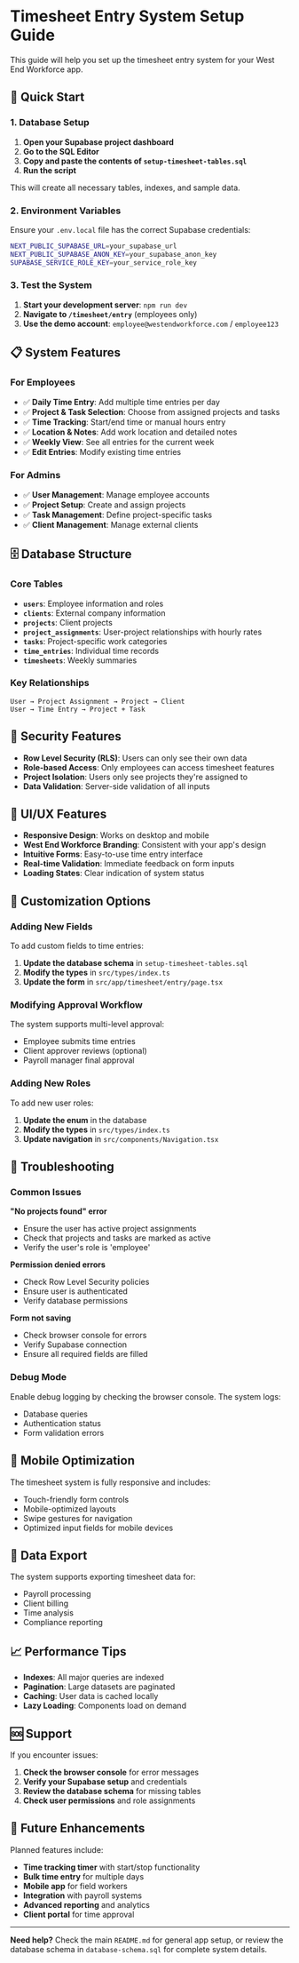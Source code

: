 # Timesheet Entry System Setup Guide

This guide will help you set up the timesheet entry system for your West End Workforce app.

## 🚀 Quick Start

### 1. Database Setup

1. **Open your Supabase project dashboard**
2. **Go to the SQL Editor**
3. **Copy and paste the contents of `setup-timesheet-tables.sql`**
4. **Run the script**

This will create all necessary tables, indexes, and sample data.

### 2. Environment Variables

Ensure your `.env.local` file has the correct Supabase credentials:

```bash
NEXT_PUBLIC_SUPABASE_URL=your_supabase_url
NEXT_PUBLIC_SUPABASE_ANON_KEY=your_supabase_anon_key
SUPABASE_SERVICE_ROLE_KEY=your_service_role_key
```

### 3. Test the System

1. **Start your development server**: `npm run dev`
2. **Navigate to `/timesheet/entry`** (employees only)
3. **Use the demo account**: `employee@westendworkforce.com` / `employee123`

## 📋 System Features

### For Employees
- ✅ **Daily Time Entry**: Add multiple time entries per day
- ✅ **Project & Task Selection**: Choose from assigned projects and tasks
- ✅ **Time Tracking**: Start/end time or manual hours entry
- ✅ **Location & Notes**: Add work location and detailed notes
- ✅ **Weekly View**: See all entries for the current week
- ✅ **Edit Entries**: Modify existing time entries

### For Admins
- ✅ **User Management**: Manage employee accounts
- ✅ **Project Setup**: Create and assign projects
- ✅ **Task Management**: Define project-specific tasks
- ✅ **Client Management**: Manage external clients

## 🗄️ Database Structure

### Core Tables
- **`users`**: Employee information and roles
- **`clients`**: External company information
- **`projects`**: Client projects
- **`project_assignments`**: User-project relationships with hourly rates
- **`tasks`**: Project-specific work categories
- **`time_entries`**: Individual time records
- **`timesheets`**: Weekly summaries

### Key Relationships
```
User → Project Assignment → Project → Client
User → Time Entry → Project + Task
```

## 🔐 Security Features

- **Row Level Security (RLS)**: Users can only see their own data
- **Role-based Access**: Only employees can access timesheet features
- **Project Isolation**: Users only see projects they're assigned to
- **Data Validation**: Server-side validation of all inputs

## 🎨 UI/UX Features

- **Responsive Design**: Works on desktop and mobile
- **West End Workforce Branding**: Consistent with your app's design
- **Intuitive Forms**: Easy-to-use time entry interface
- **Real-time Validation**: Immediate feedback on form inputs
- **Loading States**: Clear indication of system status

## 🚧 Customization Options

### Adding New Fields
To add custom fields to time entries:

1. **Update the database schema** in `setup-timesheet-tables.sql`
2. **Modify the types** in `src/types/index.ts`
3. **Update the form** in `src/app/timesheet/entry/page.tsx`

### Modifying Approval Workflow
The system supports multi-level approval:
- Employee submits time entries
- Client approver reviews (optional)
- Payroll manager final approval

### Adding New Roles
To add new user roles:

1. **Update the enum** in the database
2. **Modify the types** in `src/types/index.ts`
3. **Update navigation** in `src/components/Navigation.tsx`

## 🐛 Troubleshooting

### Common Issues

**"No projects found" error**
- Ensure the user has active project assignments
- Check that projects and tasks are marked as active
- Verify the user's role is 'employee'

**Permission denied errors**
- Check Row Level Security policies
- Ensure user is authenticated
- Verify database permissions

**Form not saving**
- Check browser console for errors
- Verify Supabase connection
- Ensure all required fields are filled

### Debug Mode

Enable debug logging by checking the browser console. The system logs:
- Database queries
- Authentication status
- Form validation errors

## 📱 Mobile Optimization

The timesheet system is fully responsive and includes:
- Touch-friendly form controls
- Mobile-optimized layouts
- Swipe gestures for navigation
- Optimized input fields for mobile devices

## 🔄 Data Export

The system supports exporting timesheet data for:
- Payroll processing
- Client billing
- Time analysis
- Compliance reporting

## 📈 Performance Tips

- **Indexes**: All major queries are indexed
- **Pagination**: Large datasets are paginated
- **Caching**: User data is cached locally
- **Lazy Loading**: Components load on demand

## 🆘 Support

If you encounter issues:

1. **Check the browser console** for error messages
2. **Verify your Supabase setup** and credentials
3. **Review the database schema** for missing tables
4. **Check user permissions** and role assignments

## 🔮 Future Enhancements

Planned features include:
- **Time tracking timer** with start/stop functionality
- **Bulk time entry** for multiple days
- **Mobile app** for field workers
- **Integration** with payroll systems
- **Advanced reporting** and analytics
- **Client portal** for time approval

---

**Need help?** Check the main `README.md` for general app setup, or review the database schema in `database-schema.sql` for complete system details.
